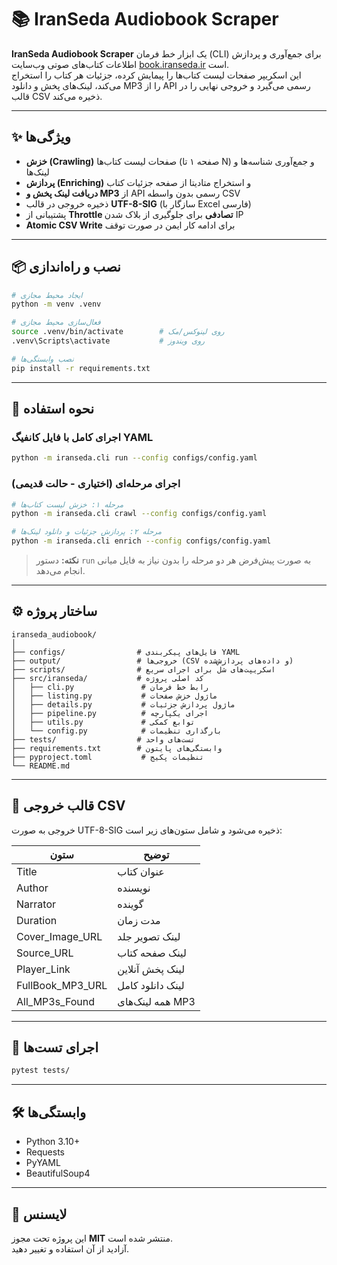 # 📚 IranSeda Audiobook Scraper

**IranSeda Audiobook Scraper** یک ابزار خط فرمان (CLI) برای جمع‌آوری و پردازش اطلاعات کتاب‌های صوتی وب‌سایت [book.iranseda.ir](https://book.iranseda.ir) است.  
این اسکریپر صفحات لیست کتاب‌ها را پیمایش کرده، جزئیات هر کتاب را استخراج می‌کند، لینک‌های پخش و دانلود MP3 را از API رسمی می‌گیرد و خروجی نهایی را در قالب CSV ذخیره می‌کند.

---

## ✨ ویژگی‌ها

- **خزش (Crawling)** صفحات لیست کتاب‌ها (صفحه ۱ تا N) و جمع‌آوری شناسه‌ها و لینک‌ها
- **پردازش (Enriching)** و استخراج متادیتا از صفحه جزئیات کتاب
- **دریافت لینک پخش و MP3** از API رسمی بدون واسطه CSV
- ذخیره خروجی در قالب **UTF-8-SIG** (سازگار با Excel فارسی)
- پشتیبانی از **Throttle تصادفی** برای جلوگیری از بلاک شدن IP
- **Atomic CSV Write** برای ادامه کار ایمن در صورت توقف

---

## 📦 نصب و راه‌اندازی

```bash
# ایجاد محیط مجازی
python -m venv .venv

# فعال‌سازی محیط مجازی
source .venv/bin/activate        # روی لینوکس/مک
.venv\Scripts\activate           # روی ویندوز

# نصب وابستگی‌ها
pip install -r requirements.txt
```

---

## 🚀 نحوه استفاده

### اجرای کامل با فایل کانفیگ YAML
```bash
python -m iranseda.cli run --config configs/config.yaml
```

### اجرای مرحله‌ای (اختیاری - حالت قدیمی)
```bash
# مرحله ۱: خزش لیست کتاب‌ها
python -m iranseda.cli crawl --config configs/config.yaml

# مرحله ۲: پردازش جزئیات و دانلود لینک‌ها
python -m iranseda.cli enrich --config configs/config.yaml
```

> **نکته:** دستور `run` به صورت پیش‌فرض هر دو مرحله را بدون نیاز به فایل میانی انجام می‌دهد.

---

## ⚙️ ساختار پروژه

```
iranseda_audiobook/
│
├── configs/                # فایل‌های پیکربندی YAML
├── output/                 # خروجی‌ها (CSV و داده‌های پردازش‌شده)
├── scripts/                # اسکریپت‌های شل برای اجرای سریع
├── src/iranseda/           # کد اصلی پروژه
│   ├── cli.py               # رابط خط فرمان
│   ├── listing.py           # ماژول خزش صفحات
│   ├── details.py           # ماژول پردازش جزئیات
│   ├── pipeline.py          # اجرای یکپارچه
│   ├── utils.py             # توابع کمکی
│   └── config.py            # بارگذاری تنظیمات
├── tests/                  # تست‌های واحد
├── requirements.txt        # وابستگی‌های پایتون
├── pyproject.toml           # تنظیمات پکیج
└── README.md
```

---

## 📄 قالب خروجی CSV

خروجی به صورت UTF-8-SIG ذخیره می‌شود و شامل ستون‌های زیر است:

| ستون | توضیح |
|------|-------|
| Title | عنوان کتاب |
| Author | نویسنده |
| Narrator | گوینده |
| Duration | مدت زمان |
| Cover_Image_URL | لینک تصویر جلد |
| Source_URL | لینک صفحه کتاب |
| Player_Link | لینک پخش آنلاین |
| FullBook_MP3_URL | لینک دانلود کامل |
| All_MP3s_Found | همه لینک‌های MP3 |

---

## 🧪 اجرای تست‌ها

```bash
pytest tests/
```

---

## 🛠 وابستگی‌ها

- Python 3.10+
- Requests
- PyYAML
- BeautifulSoup4

---

## 📜 لایسنس

این پروژه تحت مجوز **MIT** منتشر شده است.  
آزادید از آن استفاده و تغییر دهید.
